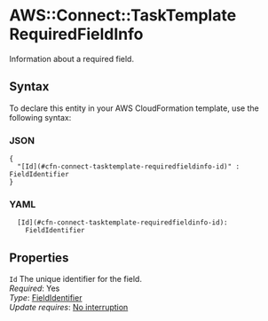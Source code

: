 # AWS::Connect::TaskTemplate RequiredFieldInfo<a name="aws-properties-connect-tasktemplate-requiredfieldinfo"></a>

Information about a required field\.

## Syntax<a name="aws-properties-connect-tasktemplate-requiredfieldinfo-syntax"></a>

To declare this entity in your AWS CloudFormation template, use the following syntax:

### JSON<a name="aws-properties-connect-tasktemplate-requiredfieldinfo-syntax.json"></a>

```
{
  "[Id](#cfn-connect-tasktemplate-requiredfieldinfo-id)" : FieldIdentifier
}
```

### YAML<a name="aws-properties-connect-tasktemplate-requiredfieldinfo-syntax.yaml"></a>

```
  [Id](#cfn-connect-tasktemplate-requiredfieldinfo-id):
    FieldIdentifier
```

## Properties<a name="aws-properties-connect-tasktemplate-requiredfieldinfo-properties"></a>

`Id` <a name="cfn-connect-tasktemplate-requiredfieldinfo-id"></a>
The unique identifier for the field\.  
_Required_: Yes  
_Type_: [FieldIdentifier](aws-properties-connect-tasktemplate-fieldidentifier.md)  
_Update requires_: [No interruption](https://docs.aws.amazon.com/AWSCloudFormation/latest/UserGuide/using-cfn-updating-stacks-update-behaviors.html#update-no-interrupt)
